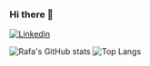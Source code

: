 ### Hi there 👋

[![Linkedin](https://img.shields.io/badge/-LinkedIn-060606?style=flat&labelColor=0D0D0D&logo=Linkedin&Color=white)](https://www.linkedin.com/in/rafael-reis-do-nascimento/)

![Rafa's GitHub stats](https://github-readme-stats.vercel.app/api?username=rafaelrnascimento2006&show_icons=true&theme=radical)
![Top Langs](https://github-readme-stats.vercel.app/api/top-langs/?username=rafaelrnascimento2006&layout=compact&theme=radical)


<!--
**rafaelrnascimento2006/rafaelrnascimento2006** is a ✨ _special_ ✨ repository because its `README.md` (this file) appears on your GitHub profile.

Here are some ideas to get you started:

- 🔭 I’m currently working on ...
- 🌱 I’m currently learning ...
- 👯 I’m looking to collaborate on ...
- 🤔 I’m looking for help with ...
- 💬 Ask me about ...
- 📫 How to reach me: ...
- 😄 Pronouns: ...
- ⚡ Fun fact: ...
-->
